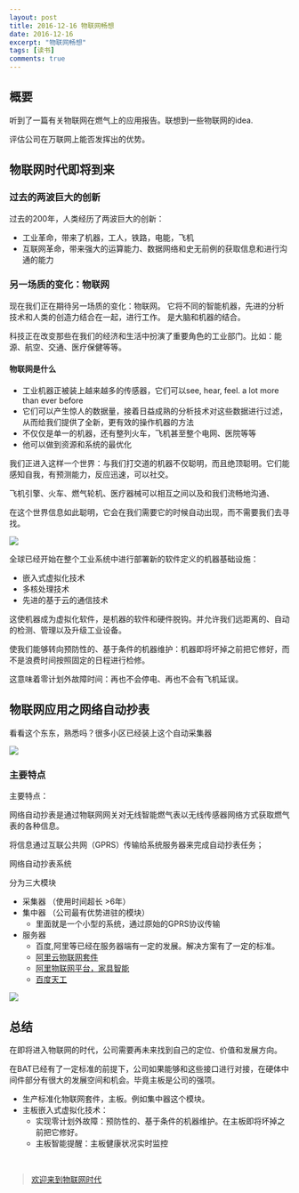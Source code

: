 ```yaml
---
layout: post
title: 2016-12-16 物联网畅想
date: 2016-12-16
excerpt: "物联网畅想"
tags: [读书]
comments: true
---
```


## 概要

听到了一篇有关物联网在燃气上的应用报告。联想到一些物联网的idea. 

评估公司在万联网上能否发挥出的优势。

## 物联网时代即将到来

### 过去的两波巨大的创新

过去的200年，人类经历了两波巨大的创新：

- 工业革命，带来了机器，工人，铁路，电能，飞机
- 互联网革命，带来强大的运算能力、数据网络和史无前例的获取信息和进行沟通的能力

### 另一场质的变化：物联网

现在我们正在期待另一场质的变化：物联网。 它将不同的智能机器，先进的分析技术和人类的创造力结合在一起，进行工作。 是大脑和机器的结合。

科技正在改变那些在我们的经济和生活中扮演了重要角色的工业部门。比如：能源、航空、交通、医疗保健等等。

#### 物联网是什么

- 工业机器正被装上越来越多的传感器，它们可以see, hear, feel. a lot more than ever before
- 它们可以产生惊人的数据量，接着日益成熟的分析技术对这些数据进行过滤，从而给我们提供了全新，更有效的操作机器的方法
- 不仅仅是单一的机器，还有整列火车，飞机甚至整个电网、医院等等
- 他可以做到资源和系统的最优化


我们正进入这样一个世界：与我们打交道的机器不仅聪明，而且绝顶聪明。它们能感知自我，有预测能力，反应迅速，可以社交。

飞机引擎、火车、燃气轮机、医疗器械可以相互之间以及和我们流畅地沟通、

在这个世界信息如此聪明，它会在我们需要它的时候自动出现，而不需要我们去寻找。
 

![](http://i.imgur.com/JlbbcLd.jpg)


全球已经开始在整个工业系统中进行部署新的软件定义的机器基础设施：

- 嵌入式虚拟化技术
- 多核处理技术
- 先进的基于云的通信技术

这使机器成为虚拟化软件，是机器的软件和硬件脱钩。并允许我们远距离的、自动的检测、管理以及升级工业设备。

使我们能够转向预防性的、基于条件的机器维护：机器即将坏掉之前把它修好，而不是浪费时间按照固定的日程进行检修。

这意味着零计划外故障时间：再也不会停电、再也不会有飞机延误。

## 物联网应用之网络自动抄表

看看这个东东，熟悉吗？很多小区已经装上这个自动采集器

![](http://i.imgur.com/2iqHnCW.png)

### 主要特点

主要特点：

网络自动抄表是通过物联网网关对无线智能燃气表以无线传感器网络方式获取燃气表的各种信息。

将信息通过互联公共网（GPRS）传输给系统服务器来完成自动抄表任务；

网络自动抄表系统

分为三大模块

- 采集器 （使用时间超长 >6年）
- 集中器 （公司最有优势进驻的模块）
    - 里面就是一个小型的系统，通过原始的GPRS协议传输
- 服务器
  - 百度,阿里等已经在服务器端有一定的发展。解决方案有了一定的标准。
  - [阿里云物联网套件](https://www.aliyun.com/solution/iot/?)
  - [阿里物联网平台，家具智能](http://open.aliplus.com/)
  - [百度天工](https://cloud.baidu.com/solution/iot/index.html)

![](http://i.imgur.com/Dgn3hdo.png)


## 总结

在即将进入物联网的时代，公司需要再未来找到自己的定位、价值和发展方向。

在BAT已经有了一定标准的前提下，公司如果能够和这些接口进行对接，在硬体中间件部分有很大的发展空间和机会。毕竟主板是公司的强项。

- 生产标准化物联网套件，主板。例如集中器这个模块。
- 主板嵌入式虚拟化技术： 
    - 实现零计划外故障：预防性的、基于条件的机器维护。在主板即将坏掉之前把它修好。
    - 主板智能提醒：主板健康状况实时监控


<br>


> [欢迎来到物联网时代](http://open.163.com/movie/2014/3/Q/K/M9KC7JVA4_M9KGVI7QK.html)


